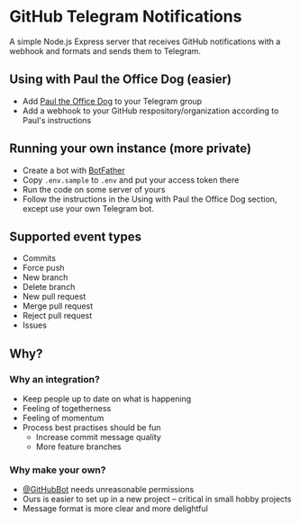 # GitHub Telegram Notifications
A simple Node.js Express server that receives GitHub notifications with a webhook and formats and sends them to Telegram.

## Using with Paul the Office Dog (easier)
- Add [Paul the Office Dog](https://t.me/PaulTheOfficeDogBot) to your Telegram group
- Add a webhook to your GitHub respository/organization according to Paul's instructions
  
## Running your own instance (more private)
- Create a bot with [BotFather](https://t.me/BotFather)
- Copy `.env.sample` to `.env` and put your access token there
- Run the code on some server of yours
- Follow the instructions in the Using with Paul the Office Dog section, except use your own Telegram bot.

## Supported event types
- Commits
- Force push
- New branch
- Delete branch
- New pull request
- Merge pull request
- Reject pull request
- Issues

## Why?

### Why an integration?
- Keep people up to date on what is happening
- Feeling of togetherness
- Feeling of momentum
- Process best practises should be fun
  - Increase commit message quality
  - More feature branches

### Why make your own?
- [@GitHubBot](https://t.me/GitHubBot) needs unreasonable permissions
- Ours is easier to set up in a new project – critical in small hobby projects
- Message format is more clear and more delightful
